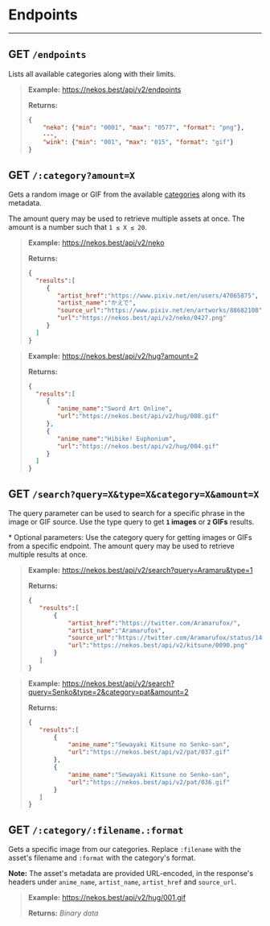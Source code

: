 <!-- markdownlint-disable MD028 -->

# Endpoints

---

## GET `/endpoints`

Lists all available categories along with their limits.

> **Example:** <https://nekos.best/api/v2/endpoints>
>
> **Returns:**
>
> ```json
> {
>     "neko": {"min": "0001", "max": "0577", "format": "png"},
>     ···,
>     "wink": {"min": "001", "max": "015", "format": "gif"}
> }
> ```

## GET `/:category?amount=X`

Gets a random image or GIF from the available [categories](reference.md#categories) along with its metadata.

The amount query may be used to retrieve multiple assets at once. The amount is a number such that `1 ≤ X ≤ 20`.

> **Example:** <https://nekos.best/api/v2/neko>
>
> **Returns:**
>
> ```json
>{
>   "results":[
>      {
>         "artist_href":"https://www.pixiv.net/en/users/47065875",
>         "artist_name":"かえで",
>         "source_url":"https://www.pixiv.net/en/artworks/88682108",
>         "url":"https://nekos.best/api/v2/neko/0427.png"
>      }
>   ]
>}
> ```

> **Example:** <https://nekos.best/api/v2/hug?amount=2>
>
> **Returns:**
>
> ```json
>{
>   "results":[
>      {
>         "anime_name":"Sword Art Online",
>         "url":"https://nekos.best/api/v2/hug/008.gif"
>      },
>      {
>         "anime_name":"Hibike! Euphonium",
>         "url":"https://nekos.best/api/v2/hug/004.gif"
>      }
>   ]
>}
> ```

## GET `/search?query=X&type=X&category=X&amount=X`

The query parameter can be used to search for a specific phrase in the image or GIF source. Use the type query to get **`1` images** or **`2` GIFs** results.

\* Optional parameters: Use the category query for getting images or GIFs from a specific endpoint. The amount query may be used to retrieve multiple results at once.

> **Example:** <https://nekos.best/api/v2/search?query=Aramaru&type=1>
>
> **Returns:**
>
> ```json
>{
>    "results":[
>        {
>            "artist_href":"https://twitter.com/Aramarufox/",
>            "artist_name":"Aramarufox",
>            "source_url":"https://twitter.com/Aramarufox/status/1491744680999940101",
>            "url":"https://nekos.best/api/v2/kitsune/0090.png"
>        }
>    ]
>}
>```

> **Example:** <https://nekos.best/api/v2/search?query=Senko&type=2&category=pat&amount=2>
>
> **Returns:**
>
> ```json
>{
>    "results":[
>        {
>            "anime_name":"Sewayaki Kitsune no Senko-san",
>            "url":"https://nekos.best/api/v2/pat/037.gif"
>        },
>        {
>            "anime_name":"Sewayaki Kitsune no Senko-san",
>            "url":"https://nekos.best/api/v2/pat/036.gif"
>        }
>    ]
>}
>```

## GET `/:category/:filename.:format`

Gets a specific image from our categories. Replace `:filename` with the asset's filename and `:format` with the category's format.

**Note:** The asset's metadata are provided URL-encoded, in the response's headers under `anime_name`, `artist_name`, `artist_href` and `source_url`.

> **Example:** <https://nekos.best/api/v2/hug/001.gif>
>
> **Returns:** *Binary data*
